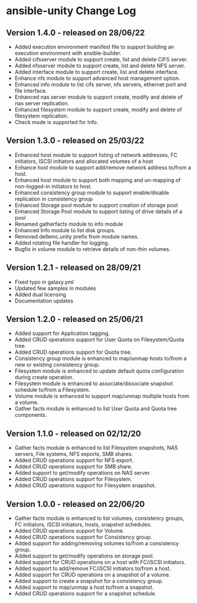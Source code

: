 # ansible-unity Change Log
## Version 1.4.0 - released on 28/06/22
- Added execution environment manifest file to support building an execution environment with ansible-builder.
- Added cifsserver module to support create, list and delete CIFS server.
- Added nfsserver module to support create, list and delete NFS server.
- Added interface module to support create, list and delete interface.
- Enhance nfs module to support advanced host management option.
- Enhanced info module to list cifs server, nfs servers, ethernet port and file interface.
- Enhanced nas server module to support create, modify and delete of nas server replication.
- Enhanced filesystem module to support create, modify and delete of filesystem replication.
- Check mode is supported for Info.

## Version 1.3.0 - released on 25/03/22
- Enhanced host module to support listing of network addresses, FC initiators, ISCSI initiators and allocated volumes of a host
- Enhance host module to support add/remove network address to/from a host.
- Enhanced host module to support both mapping and un-mapping of non-logged-in initiators to host.
- Enhanced consistency group module to support enable/disable replication in consistency group
- Enhanced Storage pool module to support creation of storage pool
- Enhanced Storage Pool module to support listing of drive details of a pool
- Renamed gatherfacts module to info module
- Enhanced Info module to list disk groups.
- Removed dellemc.unity prefix from module names.
- Added rotating file handler for logging.
- Bugfix in volume module to retrieve details of non-thin volumes.

## Version 1.2.1 - released on 28/09/21
- Fixed typo in galaxy.yml
- Updated few samples in modules
- Added dual licensing
- Documentation updates

## Version 1.2.0 - released on 25/06/21
- Added support for Application tagging.
- Added CRUD operations support for User Quota on Filesystem/Quota tree.
- Added CRUD operations support for Quota tree.
- Consistency group module is enhanced to map/unmap hosts to/from a new or existing consistency group.
- Filesystem module is enhanced to update default quota configuration during create operation.
- Filesystem module is enhanced to associate/dissociate snapshot schedule to/from a Filesystem.
- Volume module is enhanced to support map/unmap multiple hosts from a volume.
- Gather facts module is enhanced to list User Quota and Quota tree components.

## Version 1.1.0 - released on 02/12/20
- Gather facts module is enhanced to list Filesystem snapshots, NAS servers, File systems, NFS exports, SMB shares.
- Added CRUD operations support for NFS export.
- Added CRUD operations support for SMB share.
- Added support to get/modify operations on NAS server.
- Added CRUD operations support for Filesystem.
- Added CRUD operations support for Filesystem snapshot.

## Version 1.0.0 - released on 22/06/20
- Gather facts module is enhanced to list volumes, consistency groups, FC initiators, iSCSI initiators, hosts, snapshot schedules.
- Added CRUD operations support for Volume.
- Added CRUD operations support for Consistency group.
- Added support for adding/removing volumes to/from a consistency group.
- Added support to get/modify operations on storage pool.
- Added support for CRUD operations on a host with FC/iSCSI initiators.
- Added support to add/remove FC/iSCSI initiators to/from a host.
- Added support for CRUD operations on a snapshot of a volume.
- Added support to create a snapshot for a consistency group.
- Added support to map/unmap a host to/from a snapshot.
- Added CRUD operations support for a snapshot schedule.
